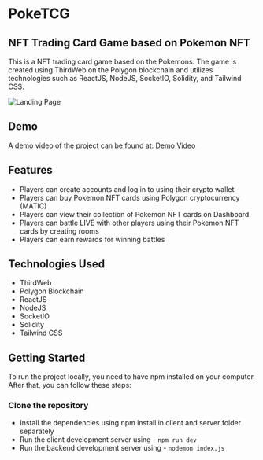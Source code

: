 
# PokeTCG 

## NFT Trading Card Game based on Pokemon NFT

This is a NFT trading card game based on the Pokemons. The game is created using ThirdWeb on the Polygon blockchain and utilizes technologies such as ReactJS, NodeJS, SocketIO, Solidity, and Tailwind CSS. 

![Landing Page](https://user-images.githubusercontent.com/73033511/230788238-e1ea831b-6202-47d1-bafa-57e49e1a9169.png)

## Demo
A demo video of the project can be found at: [Demo Video](https://drive.google.com/file/d/1c5DkdJ-djUH_tx7luRnQeH2IVlEk79m-/view)

## Features
- Players can create accounts and log in to using their crypto wallet
- Players can buy Pokemon NFT cards using Polygon cryptocurrency (MATIC)
- Players can view their collection of Pokemon NFT cards on Dashboard
- Players can battle LIVE with other players using their Pokemon NFT cards by creating rooms
- Players can earn rewards for winning battles

## Technologies Used
- ThirdWeb
- Polygon Blockchain
- ReactJS
- NodeJS
- SocketIO
- Solidity
- Tailwind CSS

## Getting Started
To run the project locally, you need to have npm installed on your computer. After that, you can follow these steps:

### Clone the repository
- Install the dependencies using npm install in client and server folder separately
- Run the client development server using - `npm run dev`
- Run the backend development server using - `nodemon index.js`







